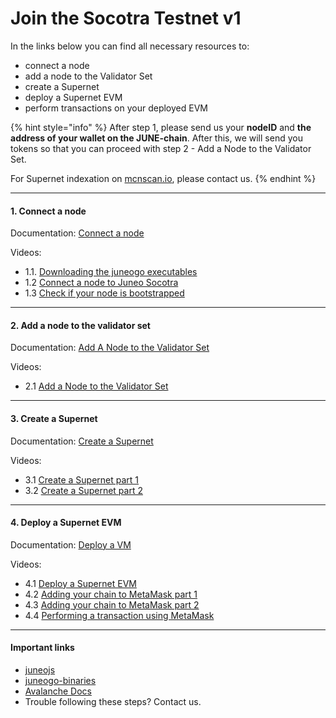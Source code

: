 # Join the Socotra Testnet v1

In the links below you can find all necessary resources to:

* connect a node
* add a node to the Validator Set
* create a Supernet
* deploy a Supernet EVM
* perform transactions on your deployed EVM

{% hint style="info" %}
After step 1, please send us your **nodeID** and **the address of your wallet on the JUNE-chain**. After this, we will send you tokens so that you can proceed with step 2 - Add a Node to the Validator Set.

For Supernet indexation on [mcnscan.io](https://mcnscan.io), please contact us.
{% endhint %}

***

#### 1. Connect a node

Documentation: [Connect a node](../build/set-up-and-connect-a-node.md)

Videos:

* 1.1. [Downloading the juneogo executables](https://drive.google.com/file/d/1wdO8k-d7GcJFx\_IuOyjesEudcCx5tKdW/view?usp=drive\_link)
* 1.2 [Connect a node to Juneo Socotra](https://drive.google.com/file/d/1Lf8Y1VBl-SzgGvYONcbNp4yByKQrCWBy/view?usp=drive\_link)
* 1.3 [Check if your node is bootstrapped](https://drive.google.com/file/d/1-cYz3D8WJK7XsKJHA2yNqPZaK5ROawOF/view?usp=drive\_link)

***

#### 2. Add a node to the validator set

Documentation: [Add A Node to the Validator Set](../validate/add-a-validator.md)

Videos:

* 2.1 [Add a Node to the Validator Set](https://drive.google.com/file/d/1iqHl8bYWY0mgj3K0uOtBcuM\_v-8aLwqf/view?usp=drive\_link)

***

#### 3. Create a Supernet

Documentation: [Create a Supernet](../build/create-a-supernet.md)

Videos:

* 3.1 [Create a Supernet part 1](https://drive.google.com/file/d/1cTKgiNKUwQxb98Db2NSUiTPj\_hHKdQe2/view?usp=drive\_link)
* 3.2 [Create a Supernet part 2](https://drive.google.com/file/d/1UTwpyl0YZjFG1SIEUOKOSUTKBHLBLKSD/view?usp=drive\_link)

***

#### 4. Deploy a Supernet EVM

Documentation: [Deploy a VM](../build/deploy-a-vm.md)

Videos:

* 4.1  [Deploy a Supernet EVM](https://drive.google.com/file/d/1Vabq9\_LbIxod7Si-xoBuUKte-oWHYpa-/view?usp=drive\_link)
* 4.2 [Adding your chain to MetaMask part 1](https://drive.google.com/file/d/1CizBJm\_t37fHfJs8yycNUhBd4ZicZxu4/view?usp=drive\_link)
* 4.3 [Adding your chain to MetaMask part 2](https://drive.google.com/file/d/19v-olLU8gtA4T1tR96qtPqIOcD8mVvc-/view?usp=drive\_link)
* 4.4 [Performing a transaction using MetaMask](https://drive.google.com/file/d/1piNHiz4wOlKLLKnjABYAhQ1eiGBoojTW/view?usp=drive\_link)



***

#### Important links

* [juneojs](https://github.com/Juneo-io/juneojs)
* [juneogo-binaries](https://github.com/Juneo-io/juneogo-binaries)
* [Avalanche Docs](https://docs.avax.network/)
* Trouble following these steps? Contact us.
